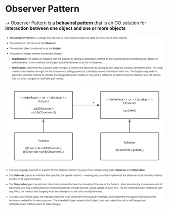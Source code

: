 # Observer Pattern

-> Observer Pattern is a **behaviral pattern** that is an OO solution for **interaction between one object and one or more objects**

<img src="https://github.com/Ziang-Lu/Software-Development-and-Design/blob/master/5-Design%20Patterns/4-Behavioral%20Patterns/3-Observer%20Pattern/observer_pattern.png?raw=true">

<img src="https://github.com/Ziang-Lu/Software-Development-and-Design/blob/master/5-Design%20Patterns/4-Behavioral%20Patterns/3-Observer%20Pattern/observer_pattern_uml.png?raw=true">

<img src="https://github.com/Ziang-Lu/Software-Development-and-Design/blob/master/5-Design%20Patterns/4-Behavioral%20Patterns/3-Observer%20Pattern/Java_Observable_Observer.png?raw=true">

